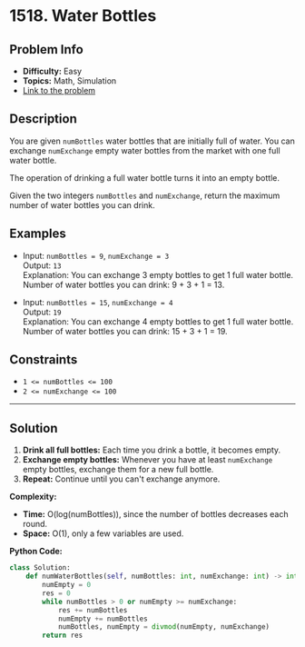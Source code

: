 # 1518. Water Bottles

## Problem Info

- **Difficulty:** Easy
- **Topics:** Math, Simulation
- [Link to the problem](https://leetcode.com/problems/water-bottles/)

## Description

You are given `numBottles` water bottles that are initially full of water. You can exchange `numExchange` empty water bottles from the market with one full water bottle.

The operation of drinking a full water bottle turns it into an empty bottle.

Given the two integers `numBottles` and `numExchange`, return the maximum number of water bottles you can drink.

## Examples

- Input: `numBottles = 9`, `numExchange = 3`  
  Output: `13`  
  Explanation: You can exchange 3 empty bottles to get 1 full water bottle.  
  Number of water bottles you can drink: 9 + 3 + 1 = 13.

- Input: `numBottles = 15`, `numExchange = 4`  
  Output: `19`  
  Explanation: You can exchange 4 empty bottles to get 1 full water bottle.  
  Number of water bottles you can drink: 15 + 3 + 1 = 19.

## Constraints

- `1 <= numBottles <= 100`
- `2 <= numExchange <= 100`

---

## Solution

1. **Drink all full bottles:** Each time you drink a bottle, it becomes empty.
2. **Exchange empty bottles:** Whenever you have at least `numExchange` empty bottles, exchange them for a new full bottle.
3. **Repeat:** Continue until you can't exchange anymore.

**Complexity:**

- **Time:** O(log(numBottles)), since the number of bottles decreases each round.
- **Space:** O(1), only a few variables are used.

**Python Code:**

```python
class Solution:
    def numWaterBottles(self, numBottles: int, numExchange: int) -> int:
        numEmpty = 0
        res = 0
        while numBottles > 0 or numEmpty >= numExchange:
            res += numBottles
            numEmpty += numBottles
            numBottles, numEmpty = divmod(numEmpty, numExchange)
        return res
```
